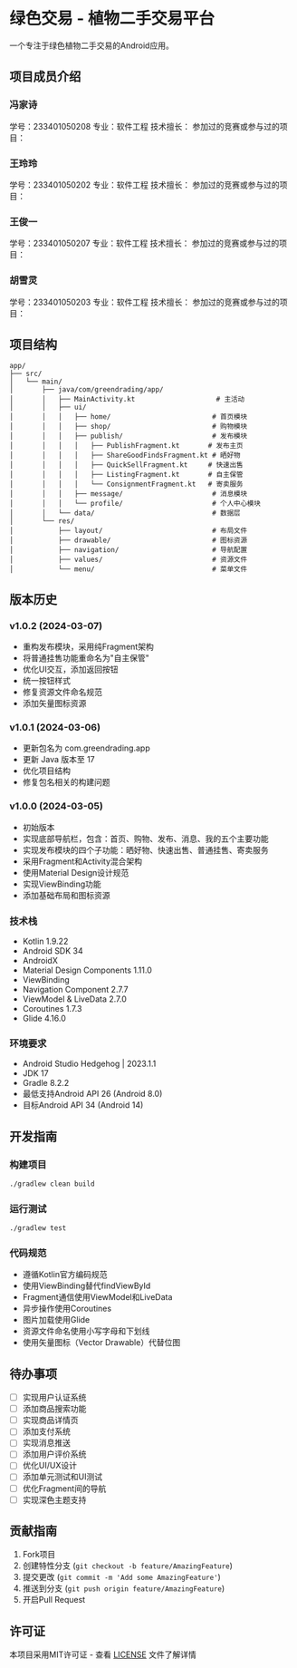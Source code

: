 # 绿色交易 - 植物二手交易平台

一个专注于绿色植物二手交易的Android应用。

## 项目成员介绍
### 冯家诗
学号：233401050208
专业：软件工程
技术擅长：
参加过的竞赛或参与过的项目：
### 王玲玲
学号：233401050202
专业：软件工程
技术擅长：
参加过的竞赛或参与过的项目：
### 王俊一
学号：233401050207
专业：软件工程
技术擅长：
参加过的竞赛或参与过的项目：
### 胡雪灵
学号：233401050203
专业：软件工程
技术擅长：
参加过的竞赛或参与过的项目：

## 项目结构

```
app/
├── src/
│   └── main/
│       ├── java/com/greendrading/app/
│       │   ├── MainActivity.kt                    # 主活动
│       │   ├── ui/
│       │   │   ├── home/                         # 首页模块
│       │   │   ├── shop/                         # 购物模块
│       │   │   ├── publish/                      # 发布模块
│       │   │   │   ├── PublishFragment.kt       # 发布主页
│       │   │   │   ├── ShareGoodFindsFragment.kt # 晒好物
│       │   │   │   ├── QuickSellFragment.kt     # 快速出售
│       │   │   │   ├── ListingFragment.kt       # 自主保管
│       │   │   │   └── ConsignmentFragment.kt   # 寄卖服务
│       │   │   ├── message/                      # 消息模块
│       │   │   └── profile/                      # 个人中心模块
│       │   └── data/                             # 数据层
│       └── res/
│           ├── layout/                           # 布局文件
│           ├── drawable/                         # 图标资源
│           ├── navigation/                       # 导航配置
│           ├── values/                           # 资源文件
│           └── menu/                             # 菜单文件
```

## 版本历史

### v1.0.2 (2024-03-07)
- 重构发布模块，采用纯Fragment架构
- 将普通挂售功能重命名为"自主保管"
- 优化UI交互，添加返回按钮
- 统一按钮样式
- 修复资源文件命名规范
- 添加矢量图标资源

### v1.0.1 (2024-03-06)
- 更新包名为 com.greendrading.app
- 更新 Java 版本至 17
- 优化项目结构
- 修复包名相关的构建问题

### v1.0.0 (2024-03-05)
- 初始版本
- 实现底部导航栏，包含：首页、购物、发布、消息、我的五个主要功能
- 实现发布模块的四个子功能：晒好物、快速出售、普通挂售、寄卖服务
- 采用Fragment和Activity混合架构
- 使用Material Design设计规范
- 实现ViewBinding功能
- 添加基础布局和图标资源

### 技术栈
- Kotlin 1.9.22
- Android SDK 34
- AndroidX
- Material Design Components 1.11.0
- ViewBinding
- Navigation Component 2.7.7
- ViewModel & LiveData 2.7.0
- Coroutines 1.7.3
- Glide 4.16.0

### 环境要求
- Android Studio Hedgehog | 2023.1.1
- JDK 17
- Gradle 8.2.2
- 最低支持Android API 26 (Android 8.0)
- 目标Android API 34 (Android 14)

## 开发指南

### 构建项目
```bash
./gradlew clean build
```

### 运行测试
```bash
./gradlew test
```

### 代码规范
- 遵循Kotlin官方编码规范
- 使用ViewBinding替代findViewById
- Fragment通信使用ViewModel和LiveData
- 异步操作使用Coroutines
- 图片加载使用Glide
- 资源文件命名使用小写字母和下划线
- 使用矢量图标（Vector Drawable）代替位图

## 待办事项
- [ ] 实现用户认证系统
- [ ] 添加商品搜索功能
- [ ] 实现商品详情页
- [ ] 添加支付系统
- [ ] 实现消息推送
- [ ] 添加用户评价系统
- [ ] 优化UI/UX设计
- [ ] 添加单元测试和UI测试
- [ ] 优化Fragment间的导航
- [ ] 实现深色主题支持

## 贡献指南
1. Fork项目
2. 创建特性分支 (`git checkout -b feature/AmazingFeature`)
3. 提交更改 (`git commit -m 'Add some AmazingFeature'`)
4. 推送到分支 (`git push origin feature/AmazingFeature`)
5. 开启Pull Request

## 许可证
本项目采用MIT许可证 - 查看 [LICENSE](LICENSE) 文件了解详情 
